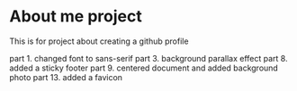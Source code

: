# About me project

This is for project about creating a github profile

part 1. changed font to sans-serif 
part 3. background parallax effect
part 8. added a sticky footer
part 9. centered document and added background photo
part 13. added a favicon